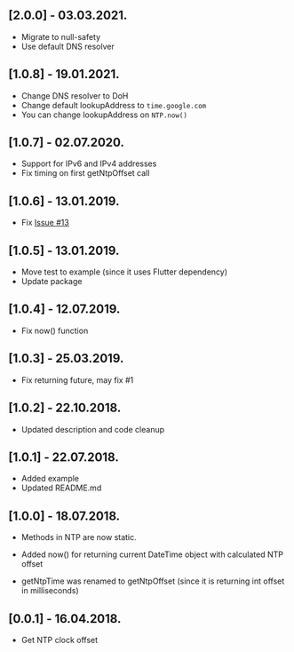 ## [2.0.0] - 03.03.2021.

- Migrate to null-safety
- Use default DNS resolver

## [1.0.8] - 19.01.2021.

- Change DNS resolver to DoH
- Change default lookupAddress to `time.google.com`
- You can change lookupAddress on `NTP.now()`

## [1.0.7] - 02.07.2020.

- Support for IPv6 and IPv4 addresses
- Fix timing on first getNtpOffset call

## [1.0.6] - 13.01.2019.

- Fix [Issue #13](https://github.com/knezzz/ntp/issues/13)

## [1.0.5] - 13.01.2019.

- Move test to example (since it uses Flutter dependency)
- Update package

## [1.0.4] - 12.07.2019.

- Fix now() function

## [1.0.3] - 25.03.2019.

- Fix returning future, may fix #1

## [1.0.2] - 22.10.2018.

- Updated description and code cleanup

## [1.0.1] - 22.07.2018.

- Added example
- Updated README.md

## [1.0.0] - 18.07.2018.

- Methods in NTP are now static.
- Added now() for returning current DateTime object with calculated NTP offset

- getNtpTime was renamed to getNtpOffset (since it is returning int offset in milliseconds)

## [0.0.1] - 16.04.2018.

- Get NTP clock offset

